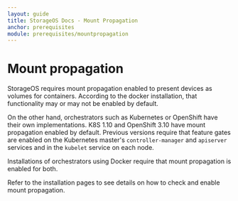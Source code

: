 ```yaml
---
layout: guide
title: StorageOS Docs - Mount Propagation
anchor: prerequisites
module: prerequisites/mountpropagation
---
```


# Mount propagation

StorageOS requires mount propagation enabled to present devices as volumes for
containers. According to the docker installation, that functionality may or may
not be enabled by default.

On the other hand, orchestrators such as Kubernetes or OpenShift have their own
implementations. K8S 1.10 and OpenShift 3.10 have mount propagation enabled by
default. Previous versions require that feature gates are enabled on the
Kubernetes master's `controller-manager` and `apiserver` services and in the
`kubelet` service on each node.

Installations of orchestrators using Docker require that mount propagation is
enabled for both.

Refer to the installation pages to see details on how to check and enable mount
propagation.
